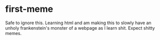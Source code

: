 # first-meme
Safe to ignore this. Learning html and am making this to slowly have an unholy frankenstein's monster of a webpage as I learn shit. Expect shitty memes.
